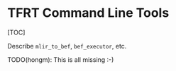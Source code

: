 # TFRT Command Line Tools

<!--* freshness: {
  owner: 'hongm'
} *-->

[TOC]

Describe `mlir_to_bef`, `bef_executor`, etc.

TODO(hongm): This is all missing :-)
